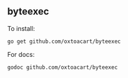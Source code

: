 ## byteexec

To install:

`go get github.com/oxtoacart/byteexec`

For docs:

`godoc github.com/oxtoacart/byteexec`